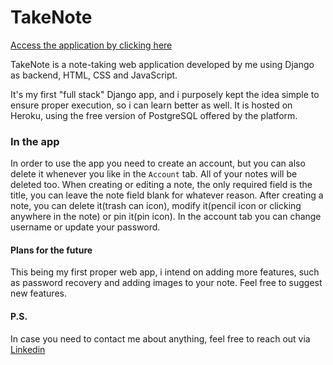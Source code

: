# TakeNote

[Access the application by clicking here](https://takenote-lhckb.herokuapp.com/)

TakeNote is a note-taking web application developed by me using Django as backend, HTML, CSS and JavaScript.

It's my first "full stack" Django app, and i purposely kept the idea simple to ensure proper execution, so i can learn better as well.
It is hosted on Heroku, using the free version of PostgreSQL offered by the platform.

### In the app
In order to use the app you need to create an account, but you can also delete it whenever you like in the `Account` tab. All of your notes will be deleted too.
When creating or editing a note, the only required field is the title, you can leave the note field blank for whatever reason.
After creating a note, you can delete it(trash can icon), modify it(pencil icon or clicking anywhere in the note) or pin it(pin icon).
In the account tab you can change username or update your password.

#### Plans for the future
This being my first proper web app, i intend on adding more features, such as password recovery and adding images to your note. Feel free to suggest new features.

#### P.S.
In case you need to contact me about anything, feel free to reach out via [Linkedin](https://www.linkedin.com/in/lhckb/)